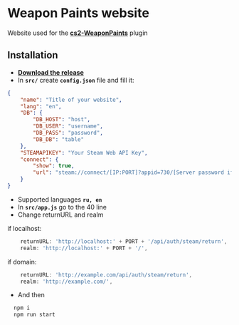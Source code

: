
# Weapon Paints website

Website used for the **[cs2-WeaponPaints](https://github.com/Nereziel/cs2-WeaponPaints/)** plugin



## Installation

- **[Download the release](https://github.com/L1teD/cs2-WeaponPaints-website/releases/latest/download/cs2-WeaponPaints-website.zip)**
- In **`src/`** create **`config.json`** file and fill it:
```json
{
    "name": "Title of your website",
    "lang": "en", 
    "DB": {
        "DB_HOST": "host",
        "DB_USER": "username",
        "DB_PASS": "password",
        "DB_DB": "table"
    },
    "STEAMAPIKEY": "Your Steam Web API Key",
    "connect": {
        "show": true,
        "url": "steam://connect/[IP:PORT]?appid=730/[Server password if needed]"
    }
}
```
- Supported languages **`ru, en`**
- In **`src/app.js`** go to the 40 line
- Change returnURL and realm

if localhost:
```js
    returnURL: 'http://localhost:' + PORT + '/api/auth/steam/return',
    realm: 'http://localhost:' + PORT + '/',
```

if domain:
```js
    returnURL: 'http://example.com/api/auth/steam/return',
    realm: 'http://example.com/',
```

- And then

```bash
  npm i
  npm run start
```
